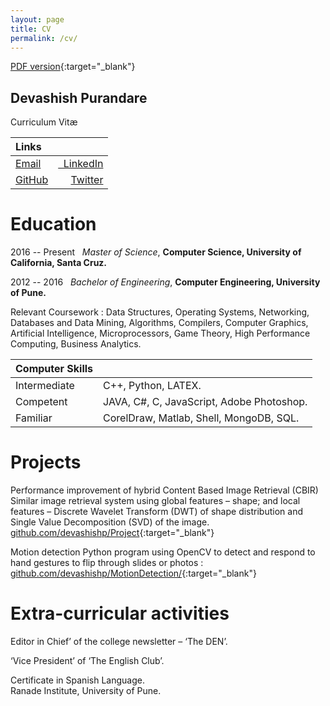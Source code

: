 ```yaml
---
layout: page
title: CV
permalink: /cv/
---
```

[PDF version](../assets/pdf/cv.pdf){:target="\_blank"}
<div class="line"></div>

## Devashish Purandare
Curriculum Vitæ  

| Links    |     |
| :-- | --: |
| <a href="mailto:&#100;&#101;&#118;&#097;&#115;&#104;&#105;&#115;&#104;&#046;&#112;&#117;&#114;&#097;&#110;&#100;&#097;&#114;&#101;+&#098;&#108;&#111;&#103;&#064;&#103;&#109;&#097;&#105;&#108;&#046;&#099;&#111;&#109;">Email</a>       | <a href="https://www.linkedin.com/in/devashishp" target="_blank">&nbsp;&nbsp;LinkedIn</a>       |
|  <a href="https://www.github.com/devashishp" target="_blank">GitHub</a> |<a href="https://www.twitter.com/in/dev14e" target="_blank">Twitter</a> |

<div class="line"></div>

# Education

2016 -- Present &nbsp; *Master of Science*, **Computer Science, University of California, Santa Cruz.** 

2012 -- 2016 &nbsp; *Bachelor of Engineering*, **Computer Engineering, University of Pune.**


Relevant Coursework : Data Structures, Operating Systems, Networking, Databases and Data Mining,
Algorithms, Compilers, Computer Graphics, Artificial Intelligence, Microprocessors,
Game Theory, High Performance Computing, Business Analytics.
<div class="line"></div>

|Computer Skills|     |
|:--|---|
|Intermediate &nbsp;|  C++, Python, LATEX.|
|Competent| JAVA, C#, C, JavaScript, Adobe Photoshop.|
|Familiar| CorelDraw, Matlab, Shell, MongoDB, SQL.|

<div class="line"></div>

# Projects
Performance improvement of hybrid Content Based Image Retrieval (CBIR)
Similar image retrieval system using global features – shape; and local features
– Discrete Wavelet Transform (DWT) of shape distribution and Single Value
Decomposition (SVD) of the image.  
[github.com/devashishp/Project](https://github.com/devashishp/Project){:target="\_blank"}

Motion detection
Python program using OpenCV to detect and respond to hand gestures to flip
through slides or photos :  
[github.com/devashishp/MotionDetection/](https://github.com/devashishp/MotionDetection/){:target="\_blank"}
<div class="line"></div>

# Extra-curricular activities

Editor in Chief’ of the college newsletter – ‘The DEN’.

‘Vice President’ of ‘The English Club’.

Certificate in Spanish Language.  
Ranade Institute, University of Pune.

<div class="line"></div>
